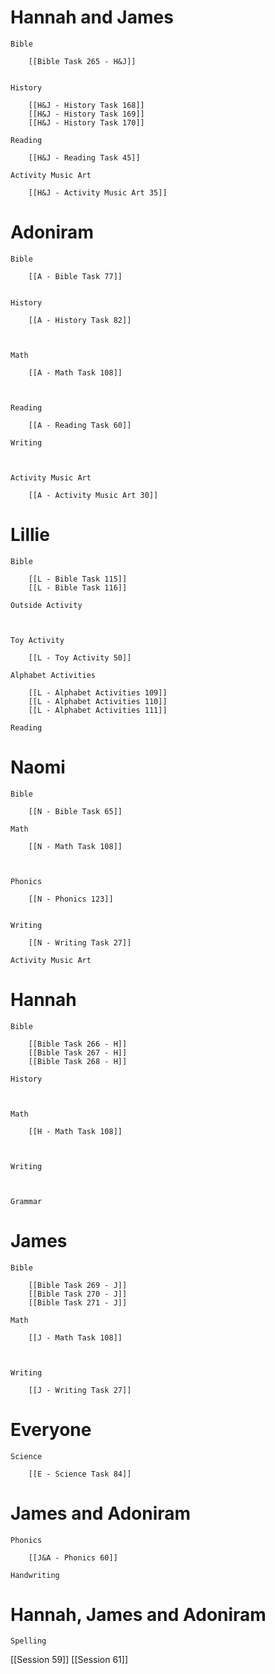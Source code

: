 # Hannah and James

	Bible

		[[Bible Task 265 - H&J]]
		

	History

		[[H&J - History Task 168]]
		[[H&J - History Task 169]]
		[[H&J - History Task 170]]

	Reading

		[[H&J - Reading Task 45]]

	Activity Music Art

		[[H&J - Activity Music Art 35]]
# Adoniram

	Bible

		[[A - Bible Task 77]]
		

	History

		[[A - History Task 82]]
		
		

	Math

		[[A - Math Task 108]]
		
		

	Reading

		[[A - Reading Task 60]]

	Writing

		

	Activity Music Art

		[[A - Activity Music Art 30]]

# Lillie

	Bible

		[[L - Bible Task 115]]
		[[L - Bible Task 116]]

	Outside Activity

		

	Toy Activity

		[[L - Toy Activity 50]]

	Alphabet Activities

		[[L - Alphabet Activities 109]]
		[[L - Alphabet Activities 110]]
		[[L - Alphabet Activities 111]]

	Reading

		

# Naomi

	Bible

		[[N - Bible Task 65]]

	Math

		[[N - Math Task 108]]
		
		

	Phonics

		[[N - Phonics 123]]
		

	Writing

		[[N - Writing Task 27]]

	Activity Music Art

		

# Hannah

	Bible

		[[Bible Task 266 - H]]
		[[Bible Task 267 - H]]
		[[Bible Task 268 - H]]

	History

		

	Math

		[[H - Math Task 108]]
		
		

	Writing

		

	Grammar

		
		
		
# James

	Bible

		[[Bible Task 269 - J]]
		[[Bible Task 270 - J]]
		[[Bible Task 271 - J]]

	Math

		[[J - Math Task 108]]
		
		

	Writing

		[[J - Writing Task 27]]

# Everyone

	Science

		[[E - Science Task 84]]
		
# James and Adoniram

	Phonics

		[[J&A - Phonics 60]]

	Handwriting

		
# Hannah, James and Adoniram

	Spelling


[[Session 59]]
[[Session 61]]

